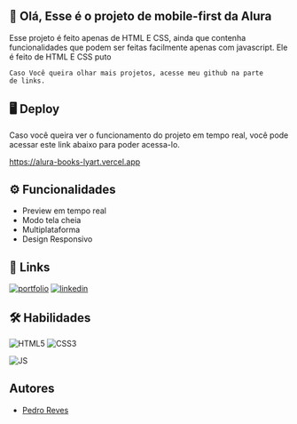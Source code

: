 ## 👋 Olá, Esse é o projeto de mobile-first da Alura

Esse projeto é feito apenas de HTML E CSS, ainda que contenha
funcionalidades que podem ser feitas facilmente apenas com javascript.
Ele é feito de HTML E CSS puto

    Caso Você queira olhar mais projetos, acesse meu github na parte
    de links.

##  🖥️ Deploy

Caso você queira ver o funcionamento do projeto em tempo real, você
pode acessar este link abaixo para poder acessa-lo.

https://alura-books-lyart.vercel.app


##  ⚙️ Funcionalidades

- Preview em tempo real
- Modo tela cheia
- Multiplataforma
- Design Responsivo



## 🔗 Links
[![portfolio](https://img.shields.io/badge/GitHub-100000?style=for-the-badge&logo=github&logoColor=white)](https://github.com/PedroReves)
[![linkedin](https://img.shields.io/badge/Instagram-E4405F?style=for-the-badge&logo=instagram&logoColor=white)](https://www.instagram.com/pedroreves_)



## 🛠 Habilidades
![HTML5](https://img.shields.io/badge/HTML5-E34F26?style=for-the-badge&logo=html5&logoColor=white
)
![CSS3](https://img.shields.io/badge/CSS3-1572B6?style=for-the-badge&logo=css3&logoColor=white
)

![JS](https://img.shields.io/badge/JavaScript-323330?style=for-the-badge&logo=javascript&logoColor=F7DF1E
)


## Autores

- [Pedro Reves](https://www.github.com/PedroReves)

